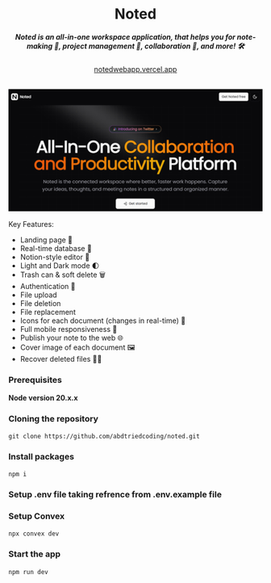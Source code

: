 <div align="center">
    <h1 align="center">Noted</h1>
    <h5>Noted is an all-in-one workspace application, that helps you for note-making 📝, project management 📅, collaboration 👥, and more! 🛠️</h5>
</div>

<div align="center">
  <a href="https://go.unkey.com">notedwebapp.vercel.app</a>
</div>
<br/>

![Thumbnail](/public/thumbnail.png)

Key Features:

- Landing page 🛬
- Real-time database 🔗
- Notion-style editor 📝
- Light and Dark mode 🌓
- Trash can & soft delete 🗑️
- Authentication 🔐
- File upload
- File deletion
- File replacement
- Icons for each document (changes in real-time) 🌠
- Full mobile responsiveness 📱
- Publish your note to the web 🌐
- Cover image of each document 🖼️
- Recover deleted files 🔄📄

### Prerequisites

**Node version 20.x.x**

### Cloning the repository

```shell
git clone https://github.com/abdtriedcoding/noted.git
```

### Install packages

```shell
npm i
```

### Setup .env file taking refrence from .env.example file

### Setup Convex

```shell
npx convex dev

```

### Start the app

```shell
npm run dev
```
